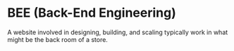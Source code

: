 # BEE (Back-End Engineering)
A website involved in designing, building, and scaling typically work in what might be the back room of a store.
